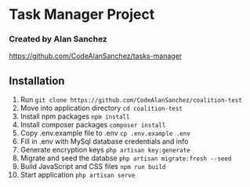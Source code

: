 # Task Manager Project

### Created by Alan Sanchez

https://github.com/CodeAlanSanchez/tasks-manager

## Installation

1. Run `git clone https://github.com/CodeAlanSanchez/coalition-test`
2. Move into application directory `cd coalition-test`
3. Install npm packages `npm install`
4. Install composer packages `composer install`
5. Copy .env.example file to .env `cp .env.example .env`
6. Fill in .env with MySql database credentials and info
7. Generate encryption keys `php artisan key:generate`
8. Migrate and seed the databse `php artisan migrate:fresh --seed`
9. Build JavaScript and CSS files `npm run build`
10. Start application `php artisan serve`
